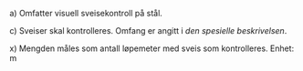 a) Omfatter visuell sveisekontroll på stål.

c) Sveiser skal kontrolleres. Omfang er angitt i *den spesielle beskrivelsen*.

x) Mengden måles som antall løpemeter med sveis som kontrolleres. Enhet: m

